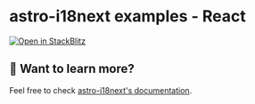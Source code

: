 # astro-i18next examples - React

[![Open in StackBlitz](https://developer.stackblitz.com/img/open_in_stackblitz.svg)](https://stackblitz.com/github/yassinedoghri/astro-i18next/tree/latest/examples/react)

## 👀 Want to learn more?

Feel free to check [astro-i18next's documentation](../../README.md).
